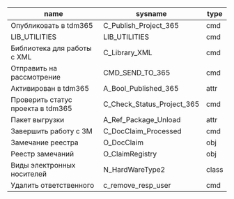 ﻿name|sysname|type
-|-|-
Опубликовать в tdm365|C_Publish_Project_365 |cmd
LIB_UTILITIES|LIB_UTILITIES |cmd
Библиотека для работы с XML|C_Library_XML|cmd
Отправить на рассмотрение|CMD_SEND_TO_365|cmd
Активирован в tdm365|A_Bool_Published_365|attr
Проверить статус проекта в tdm365|C_Check_Status_Project_365|cmd
Пакет выгрузки|A_Ref_Package_Unload|attr
Завершить работу с ЗМ|C_DocClaim_Processed|cmd
Замечание реестра|O_DocClaim|obj
Реестр замечаний|O_ClaimRegistry|obj
Виды электронных носителей|N_HardWareType2|class
Удалить ответственного|c_remove_resp_user|cmd